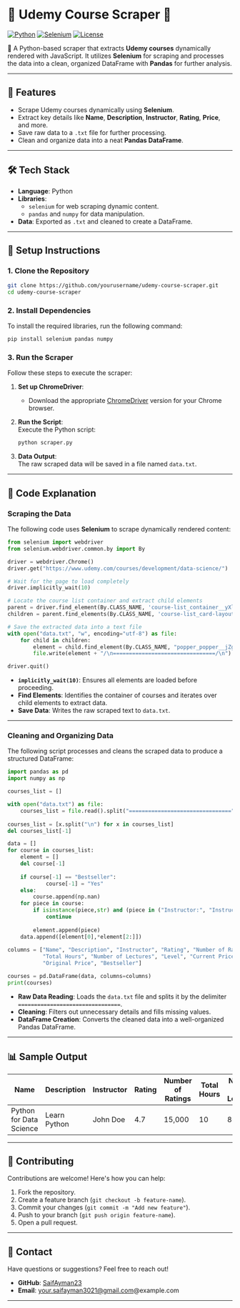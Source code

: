 
# 🌟 **Udemy Course Scraper** 🌟  
[![Python](https://img.shields.io/badge/Python-3.9%2B-blue.svg)](https://python.org) [![Selenium](https://img.shields.io/badge/Selenium-Automation-green.svg)](https://www.selenium.dev/) [![License](https://img.shields.io/badge/License-Apache-red.svg)](LICENSE)

🚀 A Python-based scraper that extracts **Udemy courses** dynamically rendered with JavaScript. It utilizes **Selenium** for scraping and processes the data into a clean, organized DataFrame with **Pandas** for further analysis.

---

## 📜 **Features**  
- Scrape Udemy courses dynamically using **Selenium**.  
- Extract key details like **Name**, **Description**, **Instructor**, **Rating**, **Price**, and more.  
- Save raw data to a `.txt` file for further processing.  
- Clean and organize data into a neat **Pandas DataFrame**.  

---

## 🛠️ **Tech Stack**  
- **Language**: Python  
- **Libraries**:  
  - `selenium` for web scraping dynamic content.  
  - `pandas` and `numpy` for data manipulation.  
- **Data**: Exported as `.txt` and cleaned to create a DataFrame.  

---

## 🚀 **Setup Instructions**  

### 1. Clone the Repository  
```bash  
git clone https://github.com/yourusername/udemy-course-scraper.git  
cd udemy-course-scraper  
```  

### 2. Install Dependencies  
To install the required libraries, run the following command:  
```bash
pip install selenium pandas numpy
```

### 3. Run the Scraper  
Follow these steps to execute the scraper:

1. **Set up ChromeDriver**:  
   - Download the appropriate [ChromeDriver](https://chromedriver.chromium.org/downloads) version for your Chrome browser.  

2. **Run the Script**:  
   Execute the Python script:  
   ```bash  
   python scraper.py  
   ```

3. **Data Output**:  
   The raw scraped data will be saved in a file named `data.txt`.  

---

## 📝 **Code Explanation**

### **Scraping the Data**  
The following code uses **Selenium** to scrape dynamically rendered content:  

```python
from selenium import webdriver  
from selenium.webdriver.common.by import By  

driver = webdriver.Chrome()  
driver.get("https://www.udemy.com/courses/development/data-science/")  

# Wait for the page to load completely  
driver.implicitly_wait(10)  

# Locate the course list container and extract child elements  
parent = driver.find_element(By.CLASS_NAME, 'course-list_container__yXli8')  
children = parent.find_elements(By.CLASS_NAME, 'course-list_card-layout-container__F2SfZ')  

# Save the extracted data into a text file  
with open("data.txt", "w", encoding="utf-8") as file:  
    for child in children:  
        element = child.find_element(By.CLASS_NAME, "popper_popper__jZgEv").text  
        file.write(element + "/\n================================/\n")  

driver.quit()
```

- **`implicitly_wait(10)`**: Ensures all elements are loaded before proceeding.  
- **Find Elements**: Identifies the container of courses and iterates over child elements to extract data.  
- **Save Data**: Writes the raw scraped text to `data.txt`.  

---

### **Cleaning and Organizing Data**  
The following script processes and cleans the scraped data to produce a structured DataFrame:  

```python
import pandas as pd
import numpy as np

courses_list = []

with open("data.txt") as file:
    courses_list = file.read().split("================================")
    
courses_list = [x.split("\n") for x in courses_list]
del courses_list[-1]

data = []
for course in courses_list:
    element = []
    del course[-1]
    
    if course[-1] == "Bestseller":
            course[-1] = "Yes"
    else:
        course.append(np.nan)
    for piece in course:
        if isinstance(piece,str) and (piece in ("Instructor:", "Instructors:", "Current Price", "Original Price", "Current price", "Original price", "") or "Rating:" in piece):
            continue
        
        element.append(piece)
    data.append([element[0],*element[2:]])
    
columns = ["Name", "Description", "Instructor", "Rating", "Number of Ratings",  
           "Total Hours", "Number of Lectures", "Level", "Current Price",  
           "Original Price", "Bestseller"]

courses = pd.DataFrame(data, columns=columns)
print(courses)
```

- **Raw Data Reading**: Loads the `data.txt` file and splits it by the delimiter `================================`.  
- **Cleaning**: Filters out unnecessary details and fills missing values.  
- **DataFrame Creation**: Converts the cleaned data into a well-organized Pandas DataFrame.  

---

## 📊 **Sample Output**  

| Name                  | Description | Instructor     | Rating | Number of Ratings | Total Hours | Number of Lectures | Level     | Current Price | Original Price | Bestseller |  
|-----------------------|-------------|----------------|--------|-------------------|-------------|--------------------|-----------|---------------|----------------|------------|  
| Python for Data Science | Learn Python | John Doe       | 4.7    | 15,000            | 10          | 80                 | Beginner  | $19.99        | $99.99         | Yes        |  

---

## 🤝 **Contributing**  
Contributions are welcome! Here's how you can help:  
1. Fork the repository.  
2. Create a feature branch (`git checkout -b feature-name`).  
3. Commit your changes (`git commit -m "Add new feature"`).  
4. Push to your branch (`git push origin feature-name`).  
5. Open a pull request.  

---

## 📧 **Contact**  
Have questions or suggestions? Feel free to reach out!  
- **GitHub**: [SaifAyman23](https://github.com/SaifAyman23)  
- **Email**: your.saifayman3021@gmail.com@example.com  

---